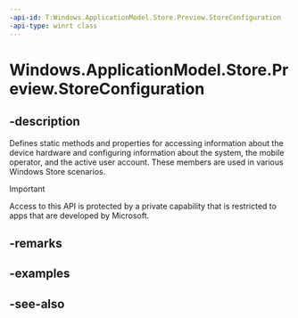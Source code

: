 ----api-id: T:Windows.ApplicationModel.Store.Preview.StoreConfiguration
-api-type: winrt class
---<!-- Class syntax.public class StoreConfiguration --># Windows.ApplicationModel.Store.Preview.StoreConfiguration## -descriptionDefines static methods and properties for accessing information about the device hardware and configuring information about the system, the mobile operator, and the active user account. These members are used in various Windows Store scenarios.> [!IMPORTANT]> Access to this API is protected by a private capability that is restricted to apps that are developed by Microsoft.## -remarks## -examples## -see-also